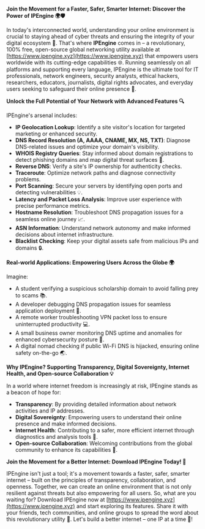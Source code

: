 **Join the Movement for a Faster, Safer, Smarter Internet: Discover the Power of IPEngine 🌍🛡️**

In today's interconnected world, understanding your online environment is crucial to staying ahead of cyber threats and ensuring the integrity of your digital ecosystem 🔐. That's where **IPEngine** comes in – a revolutionary, 100% free, open-source global networking utility available at [https://www.ipengine.xyz](https://www.ipengine.xyz) that empowers users worldwide with its cutting-edge capabilities 🌐. Running seamlessly on all platforms and supporting every language, IPEngine is the ultimate tool for IT professionals, network engineers, security analysts, ethical hackers, researchers, educators, journalists, digital rights advocates, and everyday users seeking to safeguard their online presence 🚀.

**Unlock the Full Potential of Your Network with Advanced Features 🔍**

IPEngine's arsenal includes:
- **IP Geolocation Lookup**: Identify a site visitor's location for targeted marketing or enhanced security.
- **DNS Record Resolution (A, AAAA, CNAME, MX, NS, TXT)**: Diagnose DNS-related issues and optimize your domain's visibility.
- **WHOIS Registry Queries**: Stay informed about domain registrations to detect phishing domains and map digital threat surfaces 🚨.
- **Reverse DNS**: Verify a site's IP ownership for authenticity checks.
- **Traceroute**: Optimize network paths and diagnose connectivity problems.
- **Port Scanning**: Secure your servers by identifying open ports and detecting vulnerabilities 💡.
- **Latency and Packet Loss Analysis**: Improve user experience with precise performance metrics.
- **Hostname Resolution**: Troubleshoot DNS propagation issues for a seamless online journey 📈.
- **ASN Information**: Understand network autonomy and make informed decisions about internet infrastructure.
- **Blacklist Checking**: Keep your digital assets safe from malicious IPs and domains 🔒.

**Real-world Applications: Empowering Users Across the Globe 🌍**

Imagine:
- A student verifying a suspicious scholarship domain to avoid falling prey to scams 📚.
- A developer debugging DNS propagation issues for seamless application deployment 🎯.
- A remote worker troubleshooting VPN packet loss to ensure uninterrupted productivity 💻.
- A small business owner monitoring DNS uptime and anomalies for enhanced cybersecurity posture 🔑.
- A digital nomad checking if public Wi-Fi DNS is hijacked, ensuring online safety on-the-go 🌏.

**Why IPEngine? Supporting Transparency, Digital Sovereignty, Internet Health, and Open-source Collaboration 💡**

In a world where internet freedom is increasingly at risk, IPEngine stands as a beacon of hope for:
- **Transparency**: By providing detailed information about network activities and IP addresses.
- **Digital Sovereignty**: Empowering users to understand their online presence and make informed decisions.
- **Internet Health**: Contributing to a safer, more efficient internet through diagnostics and analysis tools 🌈.
- **Open-source Collaboration**: Welcoming contributions from the global community to enhance its capabilities 🔗.

**Join the Movement for a Better Internet: Download IPEngine Today! 🚀**

IPEngine isn't just a tool; it's a movement towards a faster, safer, smarter internet – built on the principles of transparency, collaboration, and openness. Together, we can create an online environment that is not only resilient against threats but also empowering for all users. So, what are you waiting for? Download IPEngine now at [https://www.ipengine.xyz](https://www.ipengine.xyz) and start exploring its features. Share it with your friends, tech communities, and online groups to spread the word about this revolutionary utility 🤝. Let's build a better internet – one IP at a time 🔑!